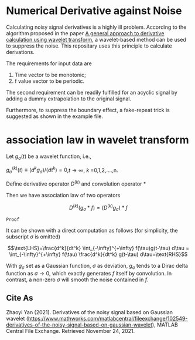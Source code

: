 # Numerical Derivative against Noise

Calculating noisy signal derivatives is a highly ill problem.
According to the algorithm proposed in the paper [A general approach to derivative calculation using wavelet transform](https://doi.org/10.1016/j.chemolab.2003.08.001), a wavelet-based method can be used to suppress the noise.
This repositary uses this principle to calculate derivations.

The requirements for input data are

1. Time vector to be monotonic;
2. f value vector to be periodic.

The second requirement can be readily fulfilled for an acyclic signal by adding a dummy extrapolation to the original signal.

Furthermore, to suppress the boundary effect, a fake-repeat trick is suggested as shown in the example file.

# association law in wavelet transform

Let $g_\sigma(t)$ be a wavelet function, i.e.,

$g_\sigma^{(k)} (t)\equiv (d^k g_\sigma)/(dt^k )=0$,$t\rightarrow\infty$, $k$ =0,1,2,….,n.

Define derivative operator $D^{(k)}$ and convolution operator $*$

Then we have association law of two operators

$$D^{(k)} (g_\sigma* f)=(D^{(k)} g_\sigma )* f$$

``Proof``

It can be shown with a direct computation as follows (for simplicity, the subscript $\sigma$ is omitted)

$$\text{LHS}=\frac{d^k}{dt^k} \int_{-\infty}^{+\infty} f(\tau)g(t-\tau)  d\tau = \int_{-\infty}^{+\infty} f(\tau)  \frac{d^k}{dt^k} g(t-\tau)  d\tau=\text{RHS}$$

With $g_\sigma$ set as a Gaussian function, $\sigma$ as deviation, $g_\sigma$ tends to a Dirac delta function as $\sigma \rightarrow 0$, which exactly generates $f$ itself by convolution. In contrast, a non-zero $\sigma$ will smooth the noise contained in $f$.


## Cite As
Zhaoyi Yan (2021). Derivatives of the noisy signal based on Gaussian wavelet (https://www.mathworks.com/matlabcentral/fileexchange/102549-derivatives-of-the-noisy-signal-based-on-gaussian-wavelet), MATLAB Central File Exchange. Retrieved November 24, 2021.
